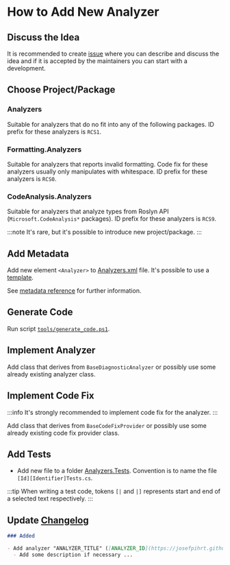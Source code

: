 ﻿# How to Add New Analyzer

## Discuss the Idea

It is recommended to create [issue](https://github.com/JosefPihrt/Roslynator/issues/new) where you can describe and discuss the idea and if it is accepted by the maintainers you can start with a development.

## Choose Project/Package

### Analyzers

Suitable for analyzers that do no fit into any of the following packages.
ID prefix for these analyzers is `RCS1`.

### Formatting.Analyzers

Suitable for analyzers that reports invalid formatting. Code fix for these analyzers usually only manipulates with whitespace.
ID prefix for these analyzers is `RCS0`.

### CodeAnalysis.Analyzers

Suitable for analyzers that analyze types from Roslyn API (`Microsoft.CodeAnalysis*` packages).
ID prefix for these analyzers is `RCS9`.


:::note
It's rare, but it's possible to introduce new project/package.
:::

## Add Metadata

Add new element `<Analyzer>` to [Analyzers.xml](https://github.com/JosefPihrt/Roslynator/blob/main/src/Analyzers.xml) file. It's possible to use a [template](https://github.com/JosefPihrt/Roslynator/blob/main/src/Template.Analyzers.xml).

See [metadata reference](analyzer-metadata) for further information.

## Generate Code

Run script [`tools/generate_code.ps1`](https://github.com/JosefPihrt/Roslynator/blob/main/tools/generate_code.ps1).

## Implement Analyzer

Add class that derives from `BaseDiagnosticAnalyzer` or possibly use some already existing analyzer class.

## Implement Code Fix

:::info
It's strongly recommended to implement code fix for the analyzer.
:::

Add class that derives from `BaseCodeFixProvider` or possibly use some already existing code fix provider class.

## Add Tests  

- Add new file to a folder [Analyzers.Tests](https://github.com/JosefPihrt/Roslynator/tree/main/src/Tests/Analyzers.Tests). Convention is to name the file `[Id][Identifier]Tests.cs`.

:::tip
When writing a test code, tokens `[|` and `|]` represents start and end of a selected text respectively.
:::

## Update [Changelog](https://github.com/JosefPihrt/Roslynator/blob/main/ChangeLog.md)

```markdown
### Added

- Add analyzer "ANALYZER_TITLE" ([ANALYZER_ID](https://josefpihrt.github.io/docs/roslynator/analyzers/ANALYZER_ID)) ([#PR_ID](https://github.com/josefpihrt/roslynator/pull/PR_ID))
  - Add some description if necessary ...
```
